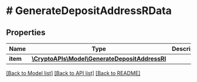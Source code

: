 # # GenerateDepositAddressRData

## Properties

Name | Type | Description | Notes
------------ | ------------- | ------------- | -------------
**item** | [**\CryptoAPIs\Model\GenerateDepositAddressRI**](GenerateDepositAddressRI.md) |  |

[[Back to Model list]](../../README.md#models) [[Back to API list]](../../README.md#endpoints) [[Back to README]](../../README.md)
